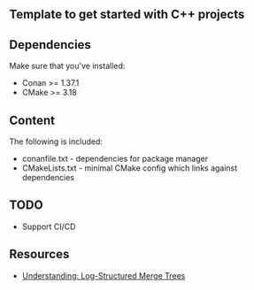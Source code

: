 ## Template to get started with C++ projects

## Dependencies
Make sure that you've installed:
* Conan >= 1.37.1
* CMake >= 3.18

## Content
The following is included:
* conanfile.txt - dependencies for package manager
* CMakeLists.txt - minimal CMake config which links against dependencies

## TODO
* Support CI/CD

## Resources
* [Understanding: Log-Structured Merge Trees](https://otee.dev/2023/04/17/log-structured-merge-tree.html)
